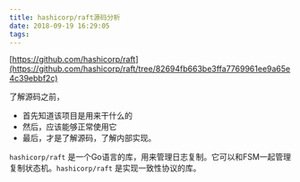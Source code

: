 ```yaml
---
title: hashicorp/raft源码分析
date: 2018-09-19 16:29:05
tags:
---
```


[https://github.com/hashicorp/raft](https://github.com/hashicorp/raft/tree/82694fb663be3ffa7769961ee9a65e4c39ebbf2c)

了解源码之前，
- 首先知道该项目是用来干什么的
- 然后，应该能够正常使用它
- 最后，才是了解源码，了解内部实现。

`hashicorp/raft` 是一个Go语言的库，用来管理日志复制。它可以和FSM一起管理复制状态机。`hashicorp/raft` 是实现一致性协议的库。
